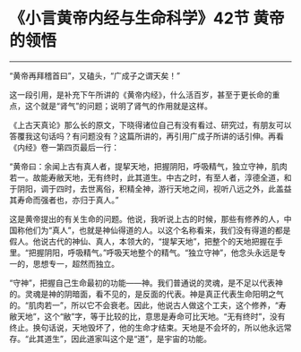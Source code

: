 # 《小言黄帝内经与生命科学》42节 黄帝的领悟

------

“黄帝再拜稽首曰”，又磕头，“广成子之谓天矣！”

这一段引用，是补充下午所讲的《黄帝内经》，什么活百岁，甚至于更长命的重点，这个就是“肾气”的问题；说明了肾气的作用就是这样。

《上古天真论》那么长的原文，下晓得诸位自己有没有看过、研究过，有朋友可以答覆我这句话吗？有问题没有？这篇所讲的，再引用广成子所讲的话引伸。再看《内经》卷一第四页最后一行：

“黄帝曰：余闻上古有真人者，提挈天地，把握阴阳，呼吸精气，独立守神，肌肉若一。故能寿敝天地，无有终时，此其道生。中古之时，有至人者，淳德全道，和于阴阳，调于四时，去世离俗，积精全神，游行天地之间，视听八远之外，此盖益其寿命而强者也，亦归于真人。”

这是黄帝提出的有关生命的问题。他说，我听说上古的时候，那些有修养的人，中国称他们为“真人”，也就是神仙得道的人。以这个名称看来，我们没有得道的都是假人。他说古代的神仙、真人，本领大的，“提挈天地”，把整个的天地把握在手里。“把握阴阳，呼吸精气。”呼吸天地整个的精气。“独立守神”，他念头永远是专一的，思想专一，超然而独立。

“守神”，把握自己生命最初的功能——神。我们普通说的灵魂，是不足以代表神的。灵魂是神的阴暗面，看不见的，是反面的代表。神是真正代表生命阳明之气的。“肌肉若一”，所以它不会衰老。因此，他说古人做这个工夫，这个修养，“寿敝天地”，这个“敝”字，等于比较的比，意思是寿命可比天地。“无有终时”，没有终止。换句话说，天地毁坏了，他的生命才结束。天地是不会坏的，所以他永远常存。“此其道生”，因此道家叫这个是“道”，是宇宙的功能。